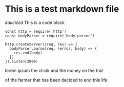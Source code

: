 # This is a test markdown file
*italicized*
This is a code block
```js{1,3-5}
const http = require('http')
const bodyParser = require('body-parser')

http.createServer((req, res) => {
  bodyParser.parse(req, (error, body) => {
    res.end(body)
  })
}).listen(3000)
```

lorem ipsum the chink and the money on the trail

of the farmer that has been decided to end this life
